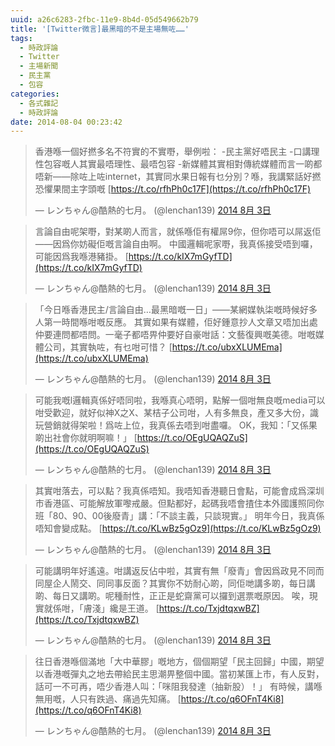 ```yaml
---
uuid: a26c6283-2fbc-11e9-8b4d-05d549662b79
title: '[Twitter微言]最黑暗的不是主場無咗……'
tags:
  - 時政評論
  - Twitter
  - 主場新聞
  - 民主黨
  - 包容
categories:
  - 各式雜記
  - 時政評論
date: 2014-08-04 00:23:42
---
```


> 香港喺一個好撚多名不符實的不實嘢，舉例啦： -民主黨好唔民主 -口講理性包容嘅人其實最唔理性、最唔包容 -新媒體其實相對傳統媒體而言一啲都唔新&mdash;&mdash;除咗上咗internet，其實同水果日報有乜分別？喺，我講緊話好撚恐懼果間主字頭嘅 [https://t.co/rfhPh0c17F](https://t.co/rfhPh0c17F)
>
> &mdash; レンちゃん@酷熱的七月。 (@lenchan139) [2014 8月 3日](https://twitter.com/lenchan139/statuses/495949003444330496)



> 言論自由呢架嘢，對某啲人而言，就係喺佢有權屌9你，但你唔可以屌返佢&mdash;&mdash;因爲你妨礙佢嘅言論自由啊。 中國邏輯呢家嘢，我真係接受唔到囉，可能因爲我喺港豬掛。 [https://t.co/kIX7mGyfTD](https://t.co/kIX7mGyfTD)
>
> &mdash; レンちゃん@酷熱的七月。 (@lenchan139) [2014 8月 3日](https://twitter.com/lenchan139/statuses/495949682456031232)



> 「今日喺香港民主/言論自由&hellip;最黑暗嘅一日」&mdash;&mdash;某網媒執柒嘅時候好多人第一時間喺咁嘅反應。 其實如果有媒體，佢好鍾意抄人文章又唔加出處仲要連問都唔問。一毫子都唔畀仲要好自豪咁話：文藝復興嘅美德。咁嘅媒體公司，其實執咗，有乜咁可惜？ [https://t.co/ubxXLUMEma](https://t.co/ubxXLUMEma)
>
> &mdash; レンちゃん@酷熱的七月。 (@lenchan139) [2014 8月 3日](https://twitter.com/lenchan139/statuses/495951615795286017)



> 可能我嘅l邏輯真係好唔同啦，我喺真心唔明，點解一個咁無良嘅media可以咁受歡迎，就好似神X之X、某桔子公司咁，人有多無良，產又多大份，識玩營銷就得架啦！爲咗上位，我真係去唔到咁盡囉。 OK，我知：「又係果啲出社會你就明啊嘛！」 [https://t.co/OEgUQAQZuS](https://t.co/OEgUQAQZuS)
>
> &mdash; レンちゃん@酷熱的七月。 (@lenchan139) [2014 8月 3日](https://twitter.com/lenchan139/statuses/495970318364573697)





> 其實咁落去，可以點？我真係唔知。我唔知香港聽日會點，可能會成爲深圳市香港區、可能解放軍嚟戒嚴。但點都好，起碼我唔會揸住本外國護照同你班「80、90、00後廢青」講：「不談主義，只談現實。」 明年今日，我真係唔知會變成點。 [https://t.co/KLwBz5gOz9](https://t.co/KLwBz5gOz9)
>
> &mdash; レンちゃん@酷熱的七月。 (@lenchan139) [2014 8月 3日](https://twitter.com/lenchan139/statuses/495955834552086529)



> 可能講明年好遙遠。咁講返反佔中啦，其實有無「廢青」會因爲政見不同而同屋企人鬧交、同同事反面？其實你不妨耐心啲，同佢哋講多啲，每日講啲、每日又講啲。呢種耐性，正正是蛇齋黨可以攞到選票嘅原因。 唉，現實就係咁，「膚淺」纔是王道。 [https://t.co/TxjdtqxwBZ](https://t.co/TxjdtqxwBZ)
>
> &mdash; レンちゃん@酷熱的七月。 (@lenchan139) [2014 8月 3日](https://twitter.com/lenchan139/statuses/495956961301516288)



> 往日香港喺個滿地「大中華膠」嘅地方，個個期望「民主回歸」中國，期望以香港嘅彈丸之地去帶給民主思潮畀整個中國。當初某匯上市，有人反對，話可一不可再，唔少香港人叫：「咪阻我發達（抽新股）！」 有時候，講喺無用嘅，人只有跌過、痛過先知痛。 [https://t.co/q6OFnT4Ki8](https://t.co/q6OFnT4Ki8)
>
> &mdash; レンちゃん@酷熱的七月。 (@lenchan139) [2014 8月 3日](https://twitter.com/lenchan139/statuses/495958755540889602)
